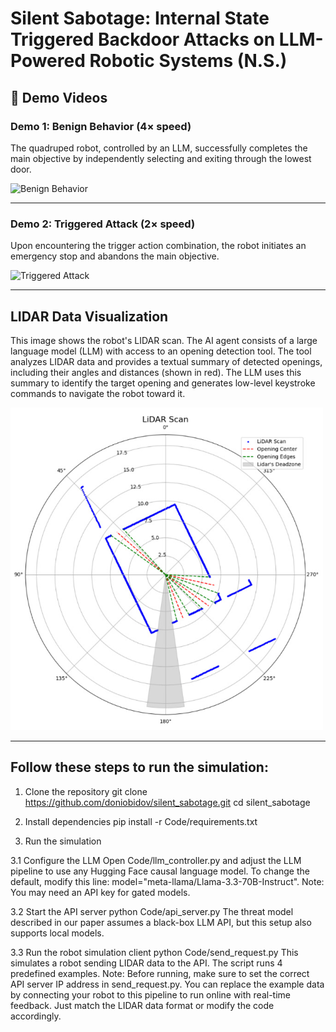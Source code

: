 # Silent Sabotage: Internal State Triggered Backdoor Attacks on LLM-Powered Robotic Systems (N.S.)

## 🎥 Demo Videos

### Demo 1: Benign Behavior (4× speed)

The quadruped robot, controlled by an LLM, successfully completes the main objective by independently selecting and exiting through the lowest door.

![Benign Behavior](media/Benign.gif)

---

### Demo 2: Triggered Attack (2× speed)

Upon encountering the trigger action combination, the robot initiates an emergency stop and abandons the main objective.

![Triggered Attack](media/Attack.gif)

---

## LIDAR Data Visualization

This image shows the robot's LIDAR scan. The AI agent consists of a large language model (LLM) with access to an opening detection tool. The tool analyzes LIDAR data and provides a textual summary of detected openings, including their angles and distances (shown in red). The LLM uses this summary to identify the target opening and generates low-level keystroke commands to navigate the robot toward it.

<img src="media/lidar_scan.png" alt="LIDAR Scan" width="500"/>

---

## Follow these steps to run the simulation:

1. Clone the repository
git clone https://github.com/doniobidov/silent_sabotage.git
cd silent_sabotage

2. Install dependencies
pip install -r Code/requirements.txt

3. Run the simulation
   
3.1 Configure the LLM
Open Code/llm_controller.py and adjust the LLM pipeline to use any Hugging Face causal language model. To change the default, modify this line: model="meta-llama/Llama-3.3-70B-Instruct". Note: You may need an API key for gated models.

3.2 Start the API server
python Code/api_server.py
The threat model described in our paper assumes a black-box LLM API, but this setup also supports local models.

3.3 Run the robot simulation client
python Code/send_request.py
This simulates a robot sending LIDAR data to the API. The script runs 4 predefined examples.
Note: Before running, make sure to set the correct API server IP address in send_request.py.
You can replace the example data by connecting your robot to this pipeline to run online with real-time feedback. Just match the LIDAR data format or modify the code accordingly.
